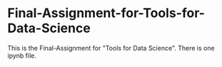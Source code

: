 # Final-Assignment-for-Tools-for-Data-Science
This is the Final-Assignment for "Tools for Data Science".
There is one ipynb file.
